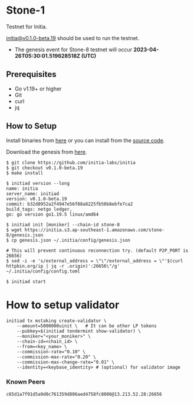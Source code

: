 # Stone-1

Testnet for Initia.

[initia@v0.1.0-beta.19](https://github.com/initia-labs/initia/releases/tag/v0.1.0-beta.19) should be used to run the testnet.

- The genesis event for Stone-8 testnet will occur **2023-04-26T05:30:01.519628518Z (UTC)**

## Prerequisites
* Go v1.19+ or higher
* Git
* curl
* jq

## How to Setup

Install binaries from [here](./binaries/) or you can install from the [source code](https://github.com/initia-labs/initia).

Download the genesis from [here](https://initia.s3.ap-southeast-1.amazonaws.com/stone-8/genesis.json).

```shell
$ git clone https://github.com/initia-labs/initia
$ git checkout v0.1.0-beta.19
$ make install

$ initiad version --long
name: initia
server_name: initiad
version: v0.1.0-beta.19
commit: b32d8952a2f4947e56f88a8225fb50b8ebfe7ca2
build_tags: netgo ledger,
go: go version go1.19.5 linux/amd64

$ initiad init [moniker] --chain-id stone-8
$ wget https://initia.s3.ap-southeast-1.amazonaws.com/stone-8/genesis.json
$ cp genesis.json ~/.initia/config/genesis.json

# This will prevent continuous reconnection try. (default P2P_PORT is 26656)
$ sed -i -e 's/external_address = \"\"/external_address = \"'$(curl httpbin.org/ip | jq -r .origin)':26656\"/g' ~/.initia/config/config.toml

$ initiad start
```

# How to setup validator

```
initiad tx mstaking create-validator \
    --amount=5000000uinit \   # It can be other LP tokens 
    --pubkey=$(initiad tendermint show-validator) \
    --moniker="<your_moniker>" \
    --chain-id=<chain_id> \
    --from=<key_name> \
    --commission-rate="0.10" \
    --commission-max-rate="0.20" \
    --commission-max-change-rate="0.01" \
    --identity=<keybase_identity> # (optional) for validator image
```

### Known Peers
```
c65d1a7f91d5a9d0c761359d806aed4758fc8006@13.213.52.28:26656
```
